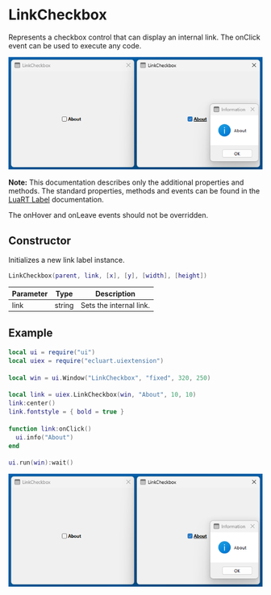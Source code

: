 # LinkCheckbox

Represents a checkbox control that can display an internal link. The onClick event can be used to execute any code. 

![linkcheckbox](/docs/linkcheckbox/linkcheckbox01.png)

**Note:**
This documentation describes only the additional properties and methods.
The standard properties, methods and events can be found in the [LuaRT Label](https://www.luart.org/doc/ui/Label.html) documentation.

The onHover and onLeave events should not be overridden.

## Constructor

Initializes a new link label instance.

```Lua
LinkCheckbox(parent, link, [x], [y], [width], [height])
```

Parameter | Type | Description
---|---|---
link | string | Sets the internal link.

## Example

```Lua
local ui = require("ui")
local uiex = require("ecluart.uiextension")

local win = ui.Window("LinkCheckbox", "fixed", 320, 250)

local link = uiex.LinkCheckbox(win, "About", 10, 10)
link:center()
link.fontstyle = { bold = true }

function link:onClick()
  ui.info("About")
end

ui.run(win):wait()
```

![linkcheckbox](/docs/linkcheckbox/linkcheckbox01.png)
